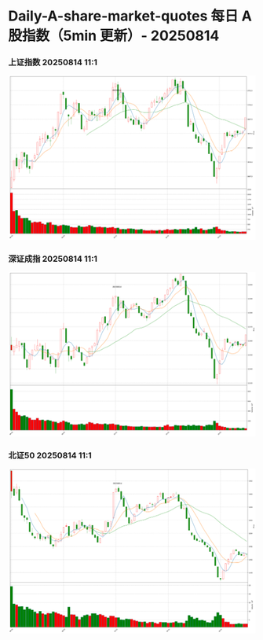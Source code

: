 
# Daily-A-share-market-quotes 每日 A 股指数（5min 更新）- 20250814

### 上证指数 20250814 11:1
![](./fig/2025/8/20250814-sh000001.png)

### 深证成指 20250814 11:1
![](./fig/2025/8/20250814-sz399001.png)

### 北证50 20250814 11:1
![](./fig/2025/8/20250814-bj899050.png)

